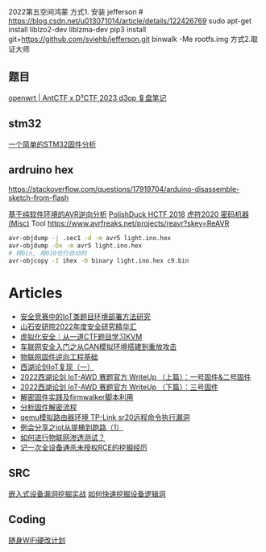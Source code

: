 
2022第五空间鸿蒙
方式1.
安装 jefferson # https://blog.csdn.net/u013071014/article/details/122426769
sudo apt-get install liblzo2-dev liblzma-dev
pip3 install git+https://github.com/sviehb/jefferson.git
binwalk -Me rootfs.img
方式2.取证大师

## 题目
[openwrt | AntCTF x D³CTF 2023 d3op 复盘笔记](https://mp.weixin.qq.com/s/97TfeJgZeG-lLzWc95teBw)

## stm32
[一个简单的STM32固件分析](https://mp.weixin.qq.com/s/2XeF67Rz8Tz5jPVevSHhpg)

## ardruino hex
https://stackoverflow.com/questions/17919704/arduino-disassemble-sketch-from-flash

[基于纯软件环境的AVR逆向分析](https://www.anquanke.com/post/id/202256)
[PolishDuck HCTF 2018]( https://www.secpulse.com/archives/82690.html#PolishDuck)
[虎符2020 密码机器(Misc)](https://0xffff.one/d/584/6)
Tool https://www.avrfreaks.net/projects/reavr?skey=ReAVR

```sh
avr-objdump -j .sec1 -d -m avr5 light.ino.hex 
avr-objdump -Dx -m avr5 light.ino.hex 
# 转bin, 用010也行自动的
avr-objcopy -I ihex -O binary light.ino.hex c9.bin
```

# Articles
* [安全竞赛中的IoT类题目环境部署方法研究](https://mp.weixin.qq.com/s/DRYEbNNUvXh4ECWgehmzbQ)
* [山石安研院2022年度安全研究精华汇](https://mp.weixin.qq.com/s/ubqxSpW3XxM4bcSj9_EHXA)
* [虚拟化安全｜从一道CTF题目学习KVM](http://mp.weixin.qq.com/s?__biz=MzUzMDUxNTE1Mw==&mid=2247494743&idx=1&sn=2f3bede3835ac1874f4fc556df1603f4)
* [车联网安全入门之从CAN模拟环境搭建到重放攻击](https://mp.weixin.qq.com/s/LzrqCOq6BjPC6s3SjNvXcw)
* [物联网固件逆向工程基础](https://xz.aliyun.com/t/12320)
* [西湖论剑IoT复现（一）](https://mp.weixin.qq.com/s/xfkm4zwZ9e8OtQq--MH8fA) 
* [2022西湖论剑 IoT-AWD 赛题官方 WriteUp （上篇）：一号固件&二号固件](https://mp.weixin.qq.com/s/tRmWsRfF2yRszwSeXws5xg)
* [2022西湖论剑 IoT-AWD 赛题官方 WriteUp （下篇）：三号固件](https://mp.weixin.qq.com/s/_1uLWXSPEiCFST6dsi0YBA)
* [解密固件实践及firmwalker脚本利用](https://www.bilibili.com/video/BV1Fs4y1K76J/)
* [分析固件解密流程](https://www.bilibili.com/video/BV1YL411m7nx/)
* [qemu模拟路由器环境 TP-Link sr20远程命令执行漏洞](https://www.bilibili.com/video/BV1jM411L7e6/)
* [例会分享之iot从提桶到跑路（1）](https://www.bilibili.com/video/BV1ok4y157Hw/)
* [如何进行物联网渗透测试？](https://mp.weixin.qq.com/s/-p9-9ia_4aqXwL9ELW-BYg)
* [记一次全设备通杀未授权RCE的挖掘经历](https://mp.weixin.qq.com/s/62WZmT3fWQjerjeqqRiTdw)

## SRC 
[嵌入式设备漏洞挖掘实战](https://mp.weixin.qq.com/s/AxkvdKdfBB_CPS0BadbcmA)
[如何快速挖掘设备逻辑洞](https://mp.weixin.qq.com/s/jZd5BpAmwFZOZuNjc4-oqA)

## Coding
[随身WiFi硬改计划](https://mp.weixin.qq.com/s/sw4R-GOM8jwGdEvsLJL6pw)
